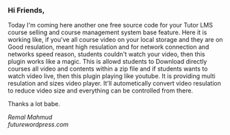 ### Hi Friends,
Today I'm coming here another one free source code for your Tutor LMS course selling and course management system base feature.
Here it is working like, if you've all course video on your local storage and they are on Good resulation, meant high resulation and for network connection and networks speed reason, students couldn't watch your video, then this plugin works like a magic. This is allowd students to Download directly courses all video and contents within a zip file and if students wants to watch video live, then this plugin playing like youtube. It is providing multi resulation and sizes video player. It'll autometically convert video resulation to reduce video size and everything can be controlled from there.

Thanks a lot babe.
<address>
Remal Mahmud<br/>
futurewordpress.com
</address>